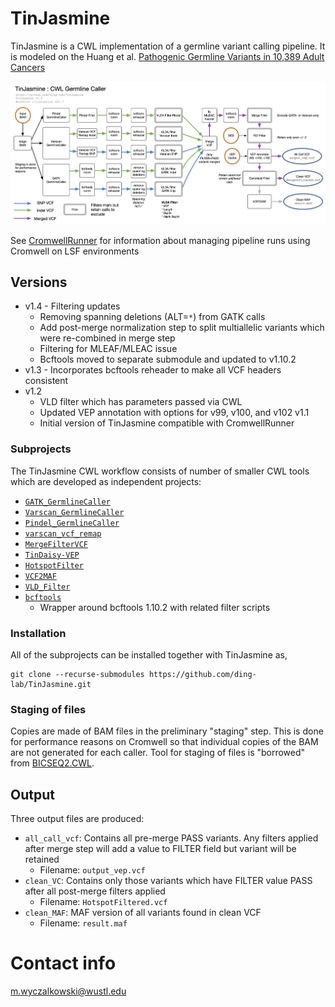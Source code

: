# TinJasmine

TinJasmine is a CWL implementation of a germline variant calling pipeline.  It
is modeled on the Huang et al. [Pathogenic Germline Variants in 10,389 Adult
Cancers](https://www.cell.com/cell/fulltext/S0092-8674(18)30363-5) 

![TinJasmine Workflow](doc/TinJasmine.wf1.7.png?raw=true "TinJasmine Workflow")

See [CromwellRunner](https://github.com/ding-lab/CromwellRunner.git) for
information about managing pipeline runs using Cromwell on LSF environments

## Versions

* v1.4 - Filtering updates
  * Removing spanning deletions (ALT=`*`) from GATK calls 
  * Add post-merge normalization step to split multiallelic variants
    which were re-combined in merge step
  * Filtering for MLEAF/MLEAC issue
  * Bcftools moved to separate submodule and updated to v1.10.2
* v1.3 - Incorporates bcftools reheader to make all VCF headers consistent
* v1.2 
  * VLD filter which has parameters passed via CWL 
  * Updated VEP annotation with options for v99, v100, and v102
v1.1 
  * Initial version of TinJasmine compatible with CromwellRunner

### Subprojects

The TinJasmine CWL workflow consists of number of smaller CWL tools which
are developed as independent projects:

* [`GATK_GermlineCaller`](https://github.com/ding-lab/GATK_GermlineCaller.git)
* [`Varscan_GermlineCaller`](https://github.com/ding-lab/Varscan_GermlineCaller.git)
* [`Pindel_GermlineCaller`](https://github.com/ding-lab/Pindel_GermlineCaller.git)
* [`varscan_vcf_remap`](https://github.com/ding-lab/varscan_vcf_remap.git)
* [`MergeFilterVCF`](https://github.com/ding-lab/MergeFilterVCF.git)
* [`TinDaisy-VEP`](https://github.com/ding-lab/TinDaisy-VEP.git)
* [`HotspotFilter`](https://github.com/ding-lab/HotspotFilter.git)
* [`VCF2MAF`](https://github.com/ding-lab/vcf2maf-CWL.git)
* [`VLD_Filter`](https://github.com/ding-lab/VLD_FilterVCF.git)
* [`bcftools`](https://github.com/mwyczalkowski/bcftools.git) 
  * Wrapper around bcftools 1.10.2 with related filter scripts


### Installation

All of the subprojects can be installed together with TinJasmine as,
```
git clone --recurse-submodules https://github.com/ding-lab/TinJasmine.git
```

### Staging of files
Copies are made of BAM files in the preliminary "staging" step.  This is done for performance reasons on
Cromwell so that individual copies of the BAM are not generated for each caller.  Tool for staging of files
is "borrowed" from [BICSEQ2.CWL](https://github.com/mwyczalkowski/BICSEQ2.CWL.git).

## Output 
Three output files are produced:
* `all_call_vcf`: Contains all pre-merge PASS variants.  Any filters applied after merge step 
  will add a value to FILTER field but variant will be retained
    * Filename: `output_vep.vcf`
* `clean_VC`: Contains only those variants which have FILTER value PASS after all post-merge filters applied
    * Filename: `HotspotFiltered.vcf`
* `clean_MAF`: MAF version of all variants found in clean VCF
    * Filename: `result.maf`

# Contact info

m.wyczalkowski@wustl.edu
